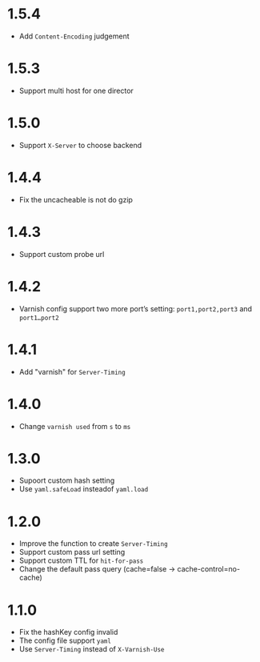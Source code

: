 # 1.5.4
  * Add `Content-Encoding` judgement

# 1.5.3
  * Support multi host for one director

# 1.5.0
  * Support `X-Server` to choose backend 

# 1.4.4
  * Fix the uncacheable is not do gzip

# 1.4.3
  * Support custom probe url

# 1.4.2
  * Varnish config support two more port’s setting: `port1,port2,port3` and `port1…port2`

# 1.4.1
  * Add "varnish" for `Server-Timing`

# 1.4.0
  * Change `varnish used` from `s` to `ms`

# 1.3.0
  * Supoort custom hash setting
  * Use `yaml.safeLoad` insteadof `yaml.load`

# 1.2.0
  * Improve the function to create `Server-Timing`
  * Support custom pass url setting
  * Support custom TTL for `hit-for-pass`
  * Change the default pass query (cache=false -> cache-control=no-cache)

# 1.1.0
  * Fix the hashKey config invalid
  * The config file support `yaml`
  * Use `Server-Timing` instead of `X-Varnish-Use`
